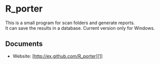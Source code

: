 R_porter
========

This is a small program for scan folders and generate reports.  
It can save the results in a database. Current version only for Windows.


Documents
------------------
   * Website: [http://ex.github.com/R_porter][1]
	
   
[1]: http://ex.github.com/R_porter "R_porter"
